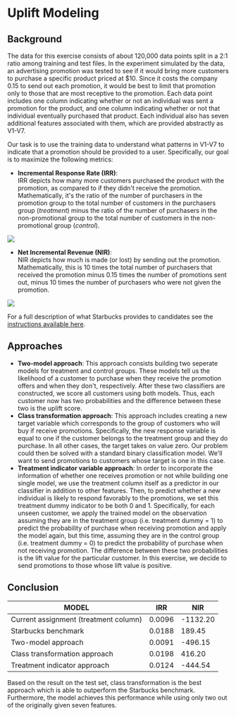 # Uplift Modeling 
 
## Background
The data for this exercise consists of about 120,000 data points split in a 2:1 ratio among training and test files. 
In the experiment simulated by the data, an advertising promotion was tested to see if it would bring more customers to 
purchase a specific product priced at $10. Since it costs the company 0.15 to send out each promotion, it would be best 
to limit that promotion only to those that are most receptive to the promotion. Each data point includes one column 
indicating whether or not an individual was sent a promotion for the product, and one column indicating whether or not 
that individual eventually purchased that product. Each individual also has seven additional features associated with 
them, which are provided abstractly as V1-V7.

Our task is to use the training data to understand what patterns in V1-V7 to indicate that a promotion should be 
provided to a user. Specifically, our goal is to maximize the following metrics:

- **Incremental Response Rate (IRR)**:   
IRR depicts how many more customers purchased the product with the promotion, as compared to if they didn't receive the 
promotion. Mathematically, it's the ratio of the number of purchasers in the promotion group to the total number of 
customers in the purchasers group (_treatment_) minus the ratio of the number of purchasers in the non-promotional group 
to the total number of customers in the non-promotional group (_control_). 
<img src="https://render.githubusercontent.com/render/math?math=IRR = \frac{purch_{treat}}{cust_{treat}} - \frac{purch_{ctrl}}{cust_{ctrl}}">

- **Net Incremental Revenue (NIR)**:  
NIR depicts how much is made (or lost) by sending out the promotion. Mathematically, this is 10 times the total number 
of purchasers that received the promotion minus 0.15 times the number of promotions sent out, minus 10 times the number 
of purchasers who were not given the promotion. 
<img src="https://render.githubusercontent.com/render/math?math=NIR = (10\cdot purch_{treat} - 0.15 \cdot cust_{treat}) - 10 \cdot purch_{ctrl}">

For a full description of what Starbucks provides to candidates see the [instructions available here](https://drive.google.com/open?id=18klca9Sef1Rs6q8DW4l7o349r8B70qXM).

## Approaches
- **Two-model approach**: This approach consists building two seperate models for treatment and control groups. 
These models tell us the likelihood of a customer to purchase when they receive the promotion offers and when they don't, 
respectively. After these two classifiers are constructed, we score all customers using both models. Thus, each customer 
now has two probabilities and the difference between these two is the uplift score.   
- **Class transformation approach**: This approach includes creating a new target variable which corresponds to the 
group of customers who will buy if receive promotions. Specifically, the new response variable is equal to one if the 
customer belongs to the treatment group and they do purchase. In all other cases, the target takes on value zero. 
Our problem could then be solved with a standard binary classification model. We'll want to send promotions to customers 
whose target is one in this case.  
- **Treatment indicator variable approach**: In order to incorporate the information of whether one receives promotion or 
not while building one single model, we use the treatment column itself as a predictor in our classifier in addition 
to other features. Then, to predict whether a new individual is likely to respond favorably to the promotions, we set this 
treatment dummy indicator to be both 0 and 1. Specifically, for each unseen customer, we apply the trained model on the 
observation assuming they are in the treatment group (i.e. treatment dummy = 1) to predict the probability of purchase 
when receiving promotion and apply the model again, but this time, assuming they are in the control group 
(i.e. treatment dummy = 0) to predict the probability of purchase when not receiving promotion. The difference between 
these two probabilities is the lift value for the particular customer. In this exercise, we decide to send promotions to 
those whose lift value is positive. 

## Conclusion
| MODEL                                  | IRR    | NIR      |
|----------------------------------------|--------|----------|
| Current assignment (treatment column)  | 0.0096 | -1132.20 |
| Starbucks benchmark                    | 0.0188 | 189.45   |
| Two-model approach                     | 0.0091 | -496.15  |
| Class transformation approach          | 0.0198 | 416.20   |
| Treatment indicator approach           | 0.0124 | -444.54  |

Based on the result on the test set, class transformation is the best approach which is able to outperform the 
Starbucks benchmark. Furthermore, the model achieves this performance while using only two out of the originally 
given seven features.




